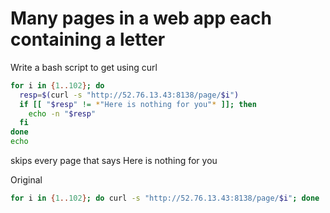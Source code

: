 # Many pages in a web app each containing a letter
Write a bash script to get using curl
```bash
for i in {1..102}; do 
  resp=$(curl -s "http://52.76.13.43:8138/page/$i")
  if [[ "$resp" != *"Here is nothing for you"* ]]; then
    echo -n "$resp"
  fi
done
echo
```
skips every page that says Here is nothing for you


Original
```bash
for i in {1..102}; do curl -s "http://52.76.13.43:8138/page/$i"; done
```